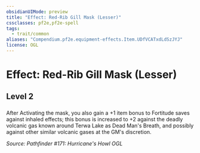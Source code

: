 ```yaml
---
obsidianUIMode: preview
title: "Effect: Red-Rib Gill Mask (Lesser)"
cssclasses: pf2e,pf2e-spell
tags:
  - trait/common
aliases: "Compendium.pf2e.equipment-effects.Item.UDfVCATxdLdSzJYJ"
license: OGL
---
```

# Effect: Red-Rib Gill Mask (Lesser)
## Level 2
### 






After Activating the mask, you also gain a +1 item bonus to Fortitude saves against inhaled effects; this bonus is increased to +2 against the deadly volcanic gas known around Terwa Lake as Dead Man's Breath, and possibly against other similar volcanic gases at the GM's discretion.

*Source: Pathfinder #171: Hurricane's Howl*
*OGL*